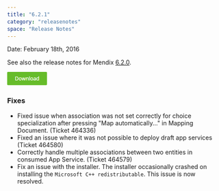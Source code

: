 ```yaml
---
title: "6.2.1"
category: "releasenotes"
space: "Release Notes"
---
```



Date: February 18th, 2016

See also the release notes for Mendix [6.2.0](https://world.mendix.com/display/ReleaseNotes/6.2.0).

[![](attachments/12879889/13402533.png)](https://appstore.home.mendix.com/link/modeler/6.2.1)

### Fixes

*   Fixed issue when association was not set correctly for choice specialization after pressing "Map automatically..." in Mapping Document. (Ticket 464336)
*   Fixed an issue where it was not possible to deploy draft app services (Ticket 464580)
*   Correctly handle multiple associations between two entities in consumed App Service. (Ticket 464579)
*   Fix an issue with the installer. The installer occasionally crashed on installing the `Microsoft C++ redistributable`. This issue is now resolved.